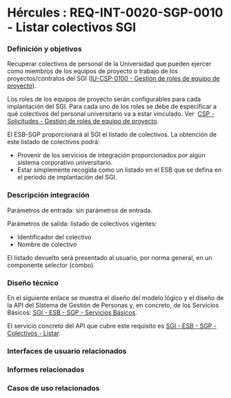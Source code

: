# Hércules : REQ\-INT\-0020\-SGP\-0010 \- Listar colectivos SGI













### Definición y objetivos

Recuperar colectivos de personal de la Universidad que pueden ejercer como miembros de los equipos de proyecto o trabajo de los proyectos/contratos del SGI ([IU\-CSP\-0100 \- Gestión de roles de equipo de proyecto](https://confluence.um.es/confluence/pages/createpage.action?spaceKey=HERCULES&title=_noimplementado_sinactualizar_IU-CSP-0100+-+Gesti%C3%B3n+de+roles+de+equipo+de+proyecto&linkCreation=true&fromPageId=597853185 "/confluence/pages/createpage.action?spaceKey=HERCULES&title=_noimplementado_sinactualizar_IU-CSP-0100+-+Gesti%C3%B3n+de+roles+de+equipo+de+proyecto&linkCreation=true&fromPageId=597853185")).

Los roles de los equipos de proyecto serán configurables para cada implantación del SGI. Para cada uno de los roles se debe de especificar a qué colectivos del personal universitario va a estar vinculado. Ver  [CSP \- Solicitudes \- Gestión de roles de equipo de proyecto](/hercules/sgi-sistema-de-gestion-de-investigacion/requisitos-y-analisis-funcional/analisis-funcional-sgi-hercules/csp-modulo-de-convocatorias-ayudas-solicitudes-proyectos-y-contratos-y-grupos-de-investigacion/csp-solicitudes/index.md#CSPSolicitudes-Solicitudes-rol_equipoGesti%C3%B3ndeTiposderoldeproyecto "/hercules/sgi-sistema-de-gestion-de-investigacion/requisitos-y-analisis-funcional/analisis-funcional-sgi-hercules/csp-modulo-de-convocatorias-ayudas-solicitudes-proyectos-y-contratos-y-grupos-de-investigacion/csp-solicitudes/index.md#CSPSolicitudes-Solicitudes-rol_equipoGesti%C3%B3ndeTiposderoldeproyecto"). 

El ESB\-SGP proporcionará al SGI el listado de colectivos. La obtención de este listado de colectivos podrá:

* Provenir de los servicios de integración proporcionados por algún sistema corporativo universitario.
* Estar simplemente recogida como un listado en el ESB que se defina en el periodo de implantación del SGI.

### Descripción integración

Parámetros de entrada: sin parámetros de entrada.

Parámetros de salida: listado de colectivos vigentes:

* Identificador del colectivo
* Nombre de colectivo

El listado devuelto será presentado al usuario, por norma general, en un componente selector (combo).

### Diseño técnico

En el siguiente enlace se muestra el diseño del modelo lógico y el diseño de la API del Sistema de Gestión de Personas y, en concreto, de los Servicios Básicos: [SGI \- ESB \- SGP \- Servicios Básicos](/hercules/sgi-sistema-de-gestion-de-investigacion/diseno/componentes/sgi-esb/sgi-esb-sgp/sgi-esb-sgp-servicios-basicos/index.md "/hercules/sgi-sistema-de-gestion-de-investigacion/diseno/componentes/sgi-esb/sgi-esb-sgp/sgi-esb-sgp-servicios-basicos/index.md").

El servicio concreto del API que cubre este requisito es [SGI \- ESB \- SGP \- Colectivos \- Listar](/hercules/sgi-sistema-de-gestion-de-investigacion/diseno/componentes/sgi-esb/sgi-esb-sgp/sgi-esb-sgp-servicios-basicos/sgi-esb-sgp-colectivos-listar.md "/hercules/sgi-sistema-de-gestion-de-investigacion/diseno/componentes/sgi-esb/sgi-esb-sgp/sgi-esb-sgp-servicios-basicos/sgi-esb-sgp-colectivos-listar.md").

  








### Interfaces de usuario relacionados







### Informes relacionados







### Casos de uso relacionados









